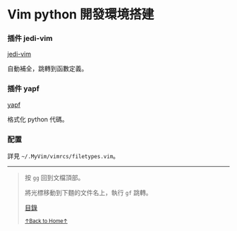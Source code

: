 # Vim python 開發環境搭建

### 插件 jedi-vim

[jedi-vim](https://github.com/davidhalter/jedi-vim)

自動補全，跳轉到函數定義。

### 插件 yapf

[yapf](https://github.com/google/yapf)

格式化 python 代碼。

### 配置

詳見 `~/.MyVim/vimrcs/filetypes.vim`。

* * *

> 按 `gg` 回到文檔頂部。
>
> 將光標移動到下麵的文件名上，執行 `gf` 跳轉。
>
> [目錄](README.md)
>
> <a href='https://github.com/MDGSF/MyVim'><small>↑Back to Home↑</small></a>

